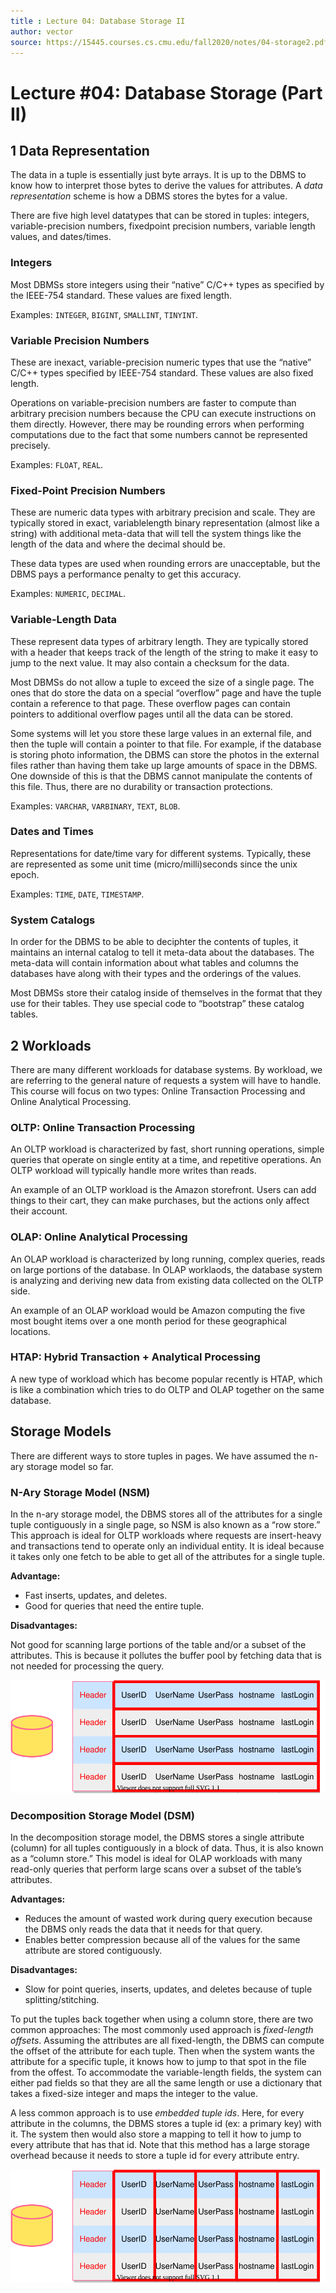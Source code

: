 ```yaml
---
title : Lecture 04: Database Storage II
author: vector
source: https://15445.courses.cs.cmu.edu/fall2020/notes/04-storage2.pdf
---
```


# Lecture #04: Database Storage (Part II)

## 1 Data Representation

The data in a tuple is essentially just byte arrays. It is up to the DBMS to know how to interpret those bytes to derive the values for attributes. A *data representation* scheme is how a DBMS stores the bytes for a value.

There are five high level datatypes that can be stored in tuples: integers, variable-precision numbers, fixedpoint precision numbers, variable length values, and dates/times.

### Integers

Most DBMSs store integers using their “native” C/C++ types as specified by the IEEE-754 standard. These values are fixed length.

Examples: `INTEGER`, `BIGINT`, `SMALLINT`, `TINYINT`.

### Variable Precision Numbers

These are inexact, variable-precision numeric types that use the “native” C/C++ types specified by IEEE-754 standard. These values are also fixed length.

Operations on variable-precision numbers are faster to compute than arbitrary precision numbers because the CPU can execute instructions on them directly. However, there may be rounding errors when performing computations due to the fact that some numbers cannot be represented precisely.

Examples: `FLOAT`, `REAL`.

### Fixed-Point Precision Numbers

These are numeric data types with arbitrary precision and scale. They are typically stored in exact, variablelength binary representation (almost like a string) with additional meta-data that will tell the system things like the length of the data and where the decimal should be.

These data types are used when rounding errors are unacceptable, but the DBMS pays a performance penalty to get this accuracy.

Examples: `NUMERIC`, `DECIMAL`.

### Variable-Length Data

These represent data types of arbitrary length. They are typically stored with a header that keeps track of the length of the string to make it easy to jump to the next value. It may also contain a checksum for the data.

Most DBMSs do not allow a tuple to exceed the size of a single page. The ones that do store the data on a special “overflow” page and have the tuple contain a reference to that page. These overflow pages can contain pointers to additional overflow pages until all the data can be stored.

Some systems will let you store these large values in an external file, and then the tuple will contain a pointer to that file. For example, if the database is storing photo information, the DBMS can store the photos in the external files rather than having them take up large amounts of space in the DBMS. One downside of this is that the DBMS cannot manipulate the contents of this file. Thus, there are no durability or transaction protections.

Examples: `VARCHAR`, `VARBINARY`, `TEXT`, `BLOB`.

### Dates and Times

Representations for date/time vary for different systems. Typically, these are represented as some unit time (micro/milli)seconds since the unix epoch.

Examples: `TIME`, `DATE`, `TIMESTAMP`.

### System Catalogs

In order for the DBMS to be able to deciphter the contents of tuples, it maintains an internal catalog to tell it meta-data about the databases. The meta-data will contain information about what tables and columns the databases have along with their types and the orderings of the values.

Most DBMSs store their catalog inside of themselves in the format that they use for their tables. They use special code to “bootstrap” these catalog tables.

## 2 Workloads

There are many different workloads for database systems. By workload, we are referring to the general nature of requests a system will have to handle. This course will focus on two types: Online Transaction Processing and Online Analytical Processing.

### OLTP: Online Transaction Processing

An OLTP workload is characterized by fast, short running operations, simple queries that operate on single entity at a time, and repetitive operations. An OLTP workload will typically handle more writes than reads.

An example of an OLTP workload is the Amazon storefront. Users can add things to their cart, they can make purchases, but the actions only affect their account.

### OLAP: Online Analytical Processing

An OLAP workload is characterized by long running, complex queries, reads on large portions of the database. In OLAP worklaods, the database system is analyzing and deriving new data from existing data collected on the OLTP side.

An example of an OLAP workload would be Amazon computing the five most bought items over a one month period for these geographical locations.

### HTAP: Hybrid Transaction + Analytical Processing

A new type of workload which has become popular recently is HTAP, which is like a combination which tries to do OLTP and OLAP together on the same database.

## Storage Models

There are different ways to store tuples in pages. We have assumed the n-ary storage model so far.

### N-Ary Storage Model (NSM)

In the n-ary storage model, the DBMS stores all of the attributes for a single tuple contiguously in a single page, so NSM is also known as a “row store.” This approach is ideal for OLTP workloads where requests are insert-heavy and transactions tend to operate only an individual entity. It is ideal because it takes only one fetch to be able to get all of the attributes for a single tuple.

**Advantage:**

- Fast inserts, updates, and deletes.
- Good for queries that need the entire tuple.

**Disadvantages:**

Not good for scanning large portions of the table and/or a subset of the attributes. This is because it pollutes the buffer pool by fetching data that is not needed for processing the query.

![row store](./assets/RowStore.svg)

### Decomposition Storage Model (DSM)

In the decomposition storage model, the DBMS stores a single attribute (column) for all tuples contiguously in a block of data. Thus, it is also known as a “column store.” This model is ideal for OLAP workloads with many read-only queries that perform large scans over a subset of the table’s attributes.

**Advantages:**

- Reduces the amount of wasted work during query execution because the DBMS only reads the data that it needs for that query.
- Enables better compression because all of the values for the same attribute are stored contiguously.

**Disadvantages:**

- Slow for point queries, inserts, updates, and deletes because of tuple splitting/stitching.

To put the tuples back together when using a column store, there are two common approaches: The most commonly used approach is *fixed-length offsets*. Assuming the attributes are all fixed-length, the DBMS can compute the offset of the attribute for each tuple. Then when the system wants the attribute for a specific tuple, it knows how to jump to that spot in the file from the offest. To accommodate the variable-length fields, the system can either pad fields so that they are all the same length or use a dictionary that takes a fixed-size integer and maps the integer to the value.

A less common approach is to use *embedded tuple ids*. Here, for every attribute in the columns, the DBMS stores a tuple id (ex: a primary key) with it. The system then would also store a mapping to tell it how to jump to every attribute that has that id. Note that this method has a large storage overhead because it needs to store a tuple id for every attribute entry.

![col store](./assets/ColStore.svg)
